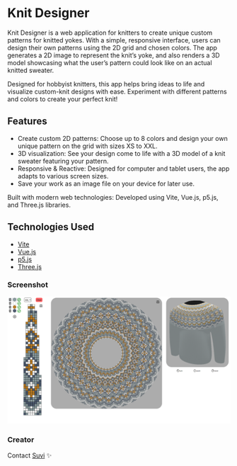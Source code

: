 # Knit Designer

Knit Designer is a web application for knitters to create unique custom patterns for knitted yokes. With a simple, responsive interface, users can design their own patterns using the 2D grid and chosen colors. The app generates a 2D image to represent the knit’s yoke, and also renders a 3D model showcasing what the user’s pattern could look like on an actual knitted sweater.

Designed for hobbyist knitters, this app helps bring ideas to life and visualize custom-knit designs with ease. Experiment with different patterns and colors to create your perfect knit!

## Features

- Create custom 2D patterns: Choose up to 8 colors and design your own unique pattern on the grid with sizes XS to XXL.
- 3D visualization: See your design come to life with a 3D model of a knit sweater featuring your pattern.
- Responsive & Reactive: Designed for computer and tablet users, the app adapts to various screen sizes.
- Save your work as an image file on your device for later use.

Built with modern web technologies: Developed using Vite, Vue.js, p5.js, and Three.js libraries.

## Technologies Used

- [Vite](https://vite.dev/)
- [Vue.js](https://vuejs.org/)
- [p5.js](https://p5js.org/)
- [Three.js](https://threejs.org/)

### Screenshot

![Screenshot of the Knit Designer app's UI](/public/knitdesigner_ui.png)

### Creator

Contact [Suvi](https://github.com/SuviAnnina) ✨